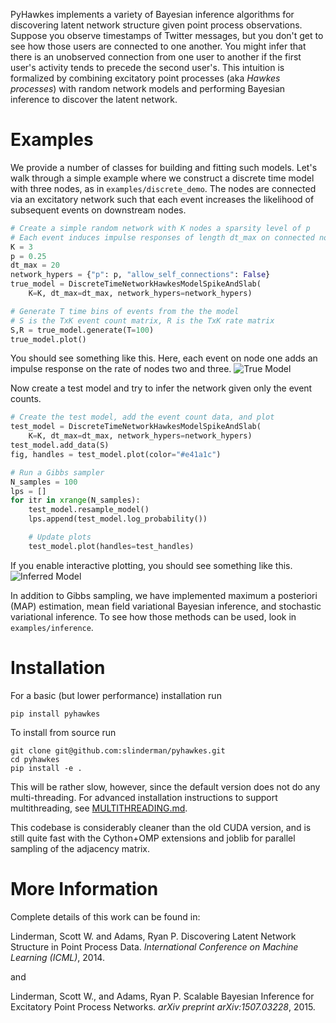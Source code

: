 PyHawkes implements a variety of Bayesian inference algorithms
for discovering latent network structure
given point process observations. Suppose you observe timestamps
of Twitter messages, but you
don't get to see how those users are connected
to one another.
You might infer that there is an unobserved connection from
one user to another if the first user's activity tends to precede the second user's.
This intuition
is formalized by combining excitatory point processes
(aka *Hawkes processes*)  with random network
models and performing Bayesian inference to discover the latent network.

Examples
===
We provide a number of classes for building and fitting such models.
Let's walk through a simple example
where  we construct a discrete time model with three nodes, as in `examples/discrete_demo`.
The nodes are connected via an excitatory network such that each event increases
the likelihood of subsequent events on downstream nodes.
```python
# Create a simple random network with K nodes a sparsity level of p
# Each event induces impulse responses of length dt_max on connected nodes
K = 3
p = 0.25
dt_max = 20
network_hypers = {"p": p, "allow_self_connections": False}
true_model = DiscreteTimeNetworkHawkesModelSpikeAndSlab(
    K=K, dt_max=dt_max, network_hypers=network_hypers)

# Generate T time bins of events from the the model
# S is the TxK event count matrix, R is the TxK rate matrix
S,R = true_model.generate(T=100)
true_model.plot()
```

You should see something like this. Here, each event on node one adds
an impulse response on the rate of nodes two and three.
![True Model](https://raw.githubusercontent.com/slinderman/pyhawkes/master/data/gifs/true.gif)

Now create a test model and try to infer the network given only the event counts.
```python
# Create the test model, add the event count data, and plot
test_model = DiscreteTimeNetworkHawkesModelSpikeAndSlab(
    K=K, dt_max=dt_max, network_hypers=network_hypers)
test_model.add_data(S)
fig, handles = test_model.plot(color="#e41a1c")

# Run a Gibbs sampler
N_samples = 100
lps = []
for itr in xrange(N_samples):
    test_model.resample_model()
    lps.append(test_model.log_probability())

    # Update plots
    test_model.plot(handles=test_handles)
```

If you enable interactive plotting, you should see something like this.
![Inferred Model](https://raw.githubusercontent.com/slinderman/pyhawkes/master/data/gifs/hawkes_inf_anim.gif)

In addition to Gibbs sampling, we have implemented maximum a posteriori (MAP) estimation,
mean field variational Bayesian inference, and stochastic variational inference. To
see how those methods can be used, look in `examples/inference`.

Installation
===
For a basic (but lower performance) installation run

    pip install pyhawkes

To install from source run

    git clone git@github.com:slinderman/pyhawkes.git
    cd pyhawkes
    pip install -e .

This will be rather slow, however, since the default version does not do
any multi-threading.  For advanced installation instructions to support
multithreading, see [MULTITHREADING.md](MULTITHREADING.md).

This codebase is considerably cleaner than the old CUDA version, and is still
quite fast with the Cython+OMP extensions and joblib for parallel sampling of
the adjacency matrix.


More Information
===
Complete details of this work can be found in:

 Linderman, Scott W. and Adams, Ryan P. Discovering Latent Network Structure in Point Process Data.
 *International Conference on Machine Learning (ICML)*, 2014.

and

 Linderman, Scott W., and Adams, Ryan P. Scalable Bayesian Inference for Excitatory Point Process Networks.
 *arXiv preprint arXiv:1507.03228*, 2015.
